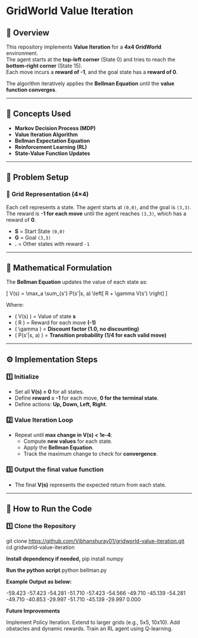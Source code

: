 # GridWorld Value Iteration

## 🚀 Overview  
This repository implements **Value Iteration** for a **4x4 GridWorld** environment.  
The agent starts at the **top-left corner** (State 0) and tries to reach the **bottom-right corner** (State 15).  
Each move incurs a **reward of -1**, and the goal state has a **reward of 0**.  

The algorithm iteratively applies the **Bellman Equation** until the **value function converges**.

---

## 📌 **Concepts Used**
- **Markov Decision Process (MDP)**
- **Value Iteration Algorithm**
- **Bellman Expectation Equation**
- **Reinforcement Learning (RL)**
- **State-Value Function Updates**

---

## 🎯 **Problem Setup**

### 🔹 **Grid Representation (4×4)**
Each cell represents a state. The agent starts at `(0,0)`, and the goal is `(3,3)`.  
The reward is **-1 for each move** until the agent reaches `(3,3)`, which has a reward of **0**.


- **S** = Start State `(0,0)`
- **G** = Goal `(3,3)`
- **.** = Other states with reward `-1`  

---

## 📖 **Mathematical Formulation**

The **Bellman Equation** updates the value of each state as:

\[
V(s) = \max_a \sum_{s'} P(s'|s, a) \left[ R + \gamma V(s') \right]
\]

Where:  
- \( V(s) \) = Value of state **s**  
- \( R \) = Reward for each move **(-1)**  
- \( \gamma \) = **Discount factor (1.0, no discounting)**  
- \( P(s'|s, a) \) = **Transition probability (1/4 for each valid move)**  

---

## ⚙️ **Implementation Steps**

### **1️⃣ Initialize**
- Set all **V(s) = 0** for all states.
- Define **reward = -1** for each move, **0 for the terminal state**.
- Define actions: **Up, Down, Left, Right**.

### **2️⃣ Value Iteration Loop**
- Repeat until **max change in V(s) < 1e-4**:
  - Compute **new values** for each state.
  - Apply the **Bellman Equation**.
  - Track the maximum change to check for **convergence**.

### **3️⃣ Output the final value function**
- The final **V(s)** represents the expected return from each state.

---

## 🔧 **How to Run the Code**
### **1️⃣ Clone the Repository**

git clone https://github.com/Vibhanshuray01/gridworld-value-iteration.git
cd gridworld-value-iteration

**Install dependency if needed,**
pip install numpy

**Run the python script**
python bellman.py



**Example Output as below:**

 -59.423  -57.423  -54.281  -51.710
 -57.423  -54.566  -49.710  -45.139
 -54.281  -49.710  -40.853  -29.997
 -51.710  -45.139  -29.997    0.000


**Future Improvements**

Implement Policy Iteration.
Extend to larger grids (e.g., 5x5, 10x10).
Add obstacles and dynamic rewards.
Train an RL agent using Q-learning.